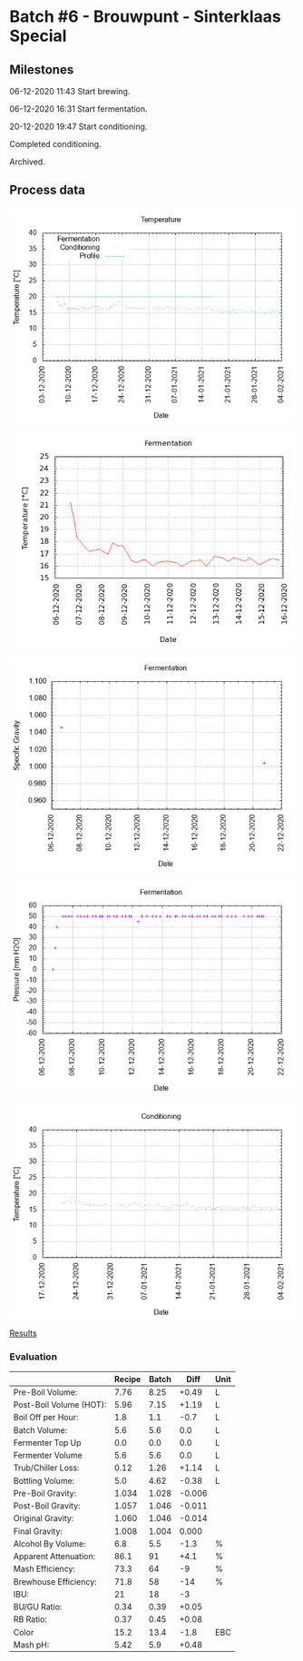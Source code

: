 # Batch #6 - Brouwpunt - Sinterklaas Special

## Milestones

06-12-2020 11:43 Start brewing.

06-12-2020 16:31 Start fermentation.

20-12-2020 19:47 Start conditioning.

Completed conditioning.

Archived.

## Process data

![temperature](temperature.png)

![fermentation](fermentation.png)

![specific gravity](gravity.png)

![pressure](pressure.png)

![conditioning](conditioning.png)

[Results](./Batch_6_Brouwpunt_Sinterklaas_Special_results.pdf)

### Evaluation

|                         | Recipe | Batch | Diff   | Unit |
|-------------------------|--------|-------|--------|------|
| Pre-Boil Volume:        | 7.76   | 8.25  | +0.49  | L    |
| Post-Boil Volume (HOT): | 5.96   | 7.15  | +1.19  | L    |
| Boil Off per Hour:      | 1.8    | 1.1   | -0.7   | L    |
| Batch Volume:           | 5.6    | 5.6   | 0.0    | L    |
| Fermenter Top Up        | 0.0    | 0.0   | 0.0    | L    |
| Fermenter Volume        | 5.6    | 5.6   | 0.0    | L    |
| Trub/Chiller Loss:      | 0.12   | 1.26  | +1.14  | L    |
| Bottling Volume:        | 5.0    | 4.62  | -0.38  | L    |
| Pre-Boil Gravity:       | 1.034  | 1.028 | -0.006 |      |
| Post-Boil Gravity:      | 1.057  | 1.046 | -0.011 |      |
| Original Gravity:       | 1.060  | 1.046 | -0.014 |      |
| Final Gravity:          | 1.008  | 1.004 | 0.000  |      |
| Alcohol By Volume:      | 6.8    | 5.5   | -1.3   | %    |
| Apparent Attenuation:   | 86.1   | 91    | +4.1   | %    |
| Mash Efficiency:        | 73.3   | 64    | -9     | %    |
| Brewhouse Efficiency:   | 71.8   | 58    | -14    | %    |
| IBU:                    | 21     | 18    | -3     |      |
| BU/GU Ratio:            | 0.34   | 0.39  | +0.05  |      |
| RB Ratio:               | 0.37   | 0.45  | +0.08  |      |
| Color                   | 15.2   | 13.4  | -1.8   | EBC  |
| Mash pH:                | 5.42   | 5.9   | +0.48  |      |
